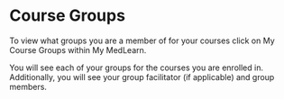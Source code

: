 # Course Groups

To view what groups you are a member of for your courses click on My Course Groups within My MedLearn. 

You will see each of your groups for the courses you are enrolled in. Additionally, you will see your group facilitator (if applicable) and group members. 
